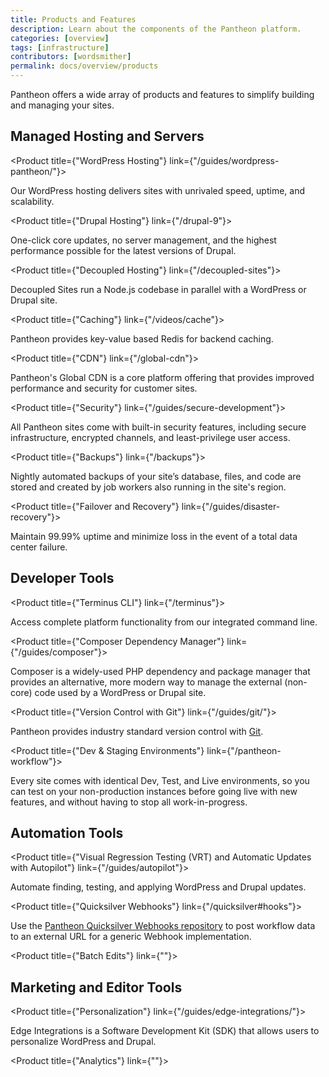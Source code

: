 ```yaml
---
title: Products and Features
description: Learn about the components of the Pantheon platform.
categories: [overview]
tags: [infrastructure]
contributors: [wordsmither]
permalink: docs/overview/products
---
```


Pantheon offers a wide array of products and features to simplify building and managing your sites.

## Managed Hosting and Servers

<ProductGroup>

  <Product title={"WordPress Hosting"} link={"/guides/wordpress-pantheon/"}>

  Our WordPress hosting delivers sites with unrivaled speed, uptime, and scalability.

  </Product>

  <Product title={"Drupal Hosting"} link={"/drupal-9"}>

  One-click core updates, no server management, and the highest performance possible for the latest versions of Drupal.

  </Product>

  <Product title={"Decoupled Hosting"} link={"/decoupled-sites"}>

  Decoupled Sites run a Node.js codebase in parallel with a WordPress or Drupal site.

  </Product>

  <Product title={"Caching"} link={"/videos/cache"}>

  Pantheon provides key-value based Redis for backend caching.

  </Product>

  <Product title={"CDN"} link={"/global-cdn"}>

  Pantheon's Global CDN is a core platform offering that provides improved performance and security for customer sites. 

  </Product>

  <Product title={"Security"} link={"/guides/secure-development"}>

  All Pantheon sites come with built-in security features, including secure infrastructure, encrypted channels, and least-privilege user access.

  </Product>

  <Product title={"Backups"} link={"/backups"}>

  Nightly automated backups of your site’s database, files, and code are stored and created by job workers also running in the site's region.

  </Product>

  <Product title={"Failover and Recovery"} link={"/guides/disaster-recovery"}>

  Maintain 99.99% uptime and minimize loss in the event of a total data center failure. 

  </Product>

</ProductGroup>

## Developer Tools

  <Product title={"Terminus CLI"} link={"/terminus"}>

  Access complete platform functionality from our integrated command line.

  </Product>

  <Product title={"Composer Dependency Manager"} link={"/guides/composer"}>

  Composer is a widely-used PHP dependency and package manager that provides an alternative, more modern way to manage the external (non-core) code used by a WordPress or Drupal site.

  </Product>

  <Product title={"Version Control with Git"} link={"/guides/git/"}>

  Pantheon provides industry standard version control with [Git](https://git-scm.com/).

  </Product>

  <Product title={"Dev & Staging Environments"} link={"/pantheon-workflow"}>

  Every site comes with identical Dev, Test, and Live environments, so you can test on your non-production instances before going live with new features, and without having to stop all work-in-progress.

  </Product>


## Automation Tools

  <Product title={"Visual Regression Testing (VRT) and Automatic Updates with Autopilot"} link={"/guides/autopilot"}>

  Automate finding, testing, and applying WordPress and Drupal updates. 

  </Product>

  <Product title={"Quicksilver Webhooks"} link={"/quicksilver#hooks"}>

  Use the [Pantheon Quicksilver Webhooks repository](https://github.com/pantheon-systems/quicksilver-examples/tree/main/webhook) to post workflow data to an external URL for a generic Webhook implementation.

  </Product>

  <Product title={"Batch Edits"} link={""}>

  

  </Product>

## Marketing and Editor Tools

  <Product title={"Personalization"} link={"/guides/edge-integrations/"}>

  Edge Integrations is a Software Development Kit (SDK) that allows users to personalize WordPress and Drupal. 

  </Product>

  <Product title={"Analytics"} link={""}>

  

  </Product>


